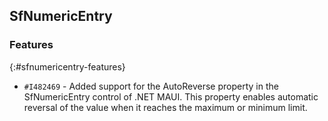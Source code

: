 ## SfNumericEntry

### Features
{:#sfnumericentry-features}

* `#I482469` - Added support for the AutoReverse property in the SfNumericEntry control of .NET MAUI. This property enables automatic reversal of the value when it reaches the maximum or minimum limit.
